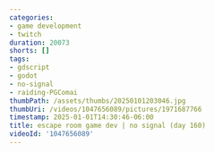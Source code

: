 ```yaml
---
categories:
- game development
- twitch
duration: 20073
shorts: []
tags:
- gdscript
- godot
- no-signal
- raiding-PGComai
thumbPath: /assets/thumbs/20250101203046.jpg
thumbUri: /videos/1047656089/pictures/1971687766
timestamp: 2025-01-01T14:30:46-06:00
title: escape room game dev | no signal (day 160)
videoId: '1047656089'
---
```

